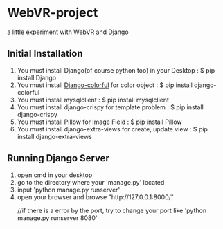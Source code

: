 # WebVR-project
a little experiment with WebVR and Django

<h2>Initial Installation</h2>
<ol>
  <li>You must install Django(of course python too) in your Desktop : $ pip install Django</li>
  <li>You must install <a href="https://pypi.org/project/django-colorful/">Django-colorful</a> for color object : $ pip install django-colorful</li>
  <li>You must install mysqlclient : $ pip install mysqlclient</li>
  <li>You must install django-crispy for template problem : $ pip install django-crispy</li>
  <li>You must install Pillow for Image Field : $ pip install Pillow</li>
  <li>You must install django-extra-views for create, update view : $ pip install django-extra-views
</ol>

<h2>Running Django Server</h2>
<ol>
  <li>open cmd in your desktop</li>
  <li>go to the directory where your 'manage.py' located</li>
  <li>input 'python manage.py runserver'</li>
  <li>open your browser and browse "http://127.0.0.1:8000/"</li>
  <p>//if there is a error by the port, try to change your port like 'python manage.py runserver 8080'</p>
</ol>
